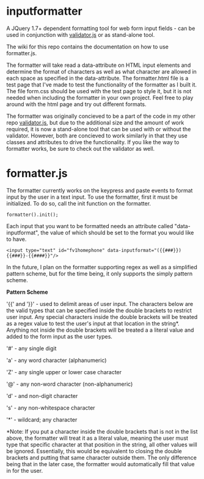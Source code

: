 inputformatter
==============

A JQuery 1.7+ dependent formatting tool for web form input fields - can be used in conjunction with [validator.js](https://github.com/mosbymc/validator) or as stand-alone tool.

The wiki for this repo contains the documentation on how to use formatter.js.

The formatter will take read a data-attribute on HTML input elements and determine the format of characters as well as what character are allowed in each space as specified in the data-attribute. The formatter.html file is a test page that I've made to test the functionality of the formatter as I built it. The file form.css should be used with the test page to style it, but it is not needed when including the formatter in your own project. Feel free to play around with the html page and try out different formats.

The formatter was originally concieved to be a part of the code in my other repo [validator.js](https://github.com/mosbymc/validator), but due to the additional size and the amount of work required, it is now a stand-alone tool that can be used with or without the validator. However, both are concieved to work similarly in that they use classes and attributes to drive the functionality. If you like the way to formatter works, be sure to check out the validator as well.


# **formatter.js**


The formatter currently works on the keypress and paste events to format input by the user in a text input. To use the formatter, first it must be initialized. To do so, call the init function on the formatter.

    formatter().init();

Each input that you want to be formatted needs an attribute called "data-inputformat", the value of which should be set to the format you would like to have. 

    <input type="text" id="fv1homephone" data-inputformat="({{###}}) {{###}}-{{####}}"/>

In the future, I plan on the formatter supporting regex as well as a simplified pattern scheme, but for the time being, it only supports the simply pattern scheme.

**Pattern Scheme**

'{{' and '}}' - used to delimit areas of user input. The characters below are the valid types that can be specified inside the double brackets to restrict user input. Any special characters inside the double brackets will be treated as a regex value to test the user's input at that location in the string*. Anything not inside the double brackets will be treated a a literal value and added to the form input as the user types.

'#' - any single digit

'a' - any word character (alphanumeric)

'Z' - any single upper or lower case character

'@' - any non-word character (non-alphanumeric)

'd' - and non-digit character

's' - any non-whitespace character

'*' - wildcard; any character

*Note: If you put a character inside the double brackets that is not in the list above, the formatter will treat it as a literal value, meaning the user must type that specific character at that position in the string, all other values will be ignored. Essentially, this would be equivalent to closing the double brackets and putting that same character outside them. The only difference being that in the later case, the formatter would automatically fill that value in for the user.
